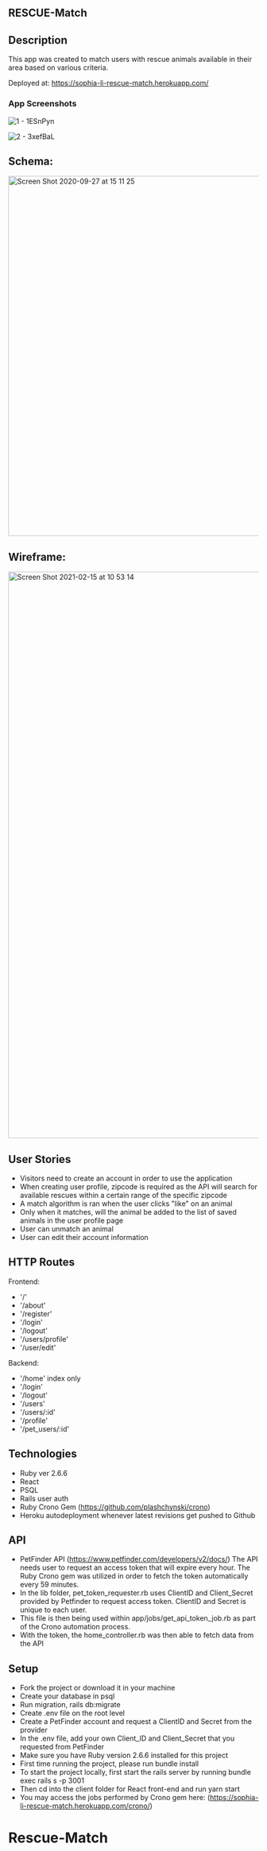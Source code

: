 ## RESCUE-Match

## Description
This app was created to match users with rescue animals available in their area based on various criteria. 

Deployed at: https://sophia-li-rescue-match.herokuapp.com/ 

### App Screenshots
![1 - 1ESnPyn](https://user-images.githubusercontent.com/59341273/107974089-b13a9880-6f7b-11eb-8d46-4ee043b0bc4e.png)

![2 - 3xefBaL](https://user-images.githubusercontent.com/59341273/107974086-b0a20200-6f7b-11eb-9847-7af6ae89a99c.jpg)

## Schema:
<img width="725" alt="Screen Shot 2020-09-27 at 15 11 25" src="https://user-images.githubusercontent.com/59341273/107974219-df1fdd00-6f7b-11eb-8b87-10d80918c481.png">


## Wireframe:
<img width="1141" alt="Screen Shot 2021-02-15 at 10 53 14" src="https://user-images.githubusercontent.com/59341273/107974319-07a7d700-6f7c-11eb-8005-6877d560e673.png">


## User Stories
- Visitors need to create an account in order to use the application
- When creating user profile, zipcode is required as the API will search for available rescues within a certain range of the specific zipcode
- A match algorithm is ran when the user clicks "like" on an animal
- Only when it matches, will the animal be added to the list of saved animals in the user profile page
- User can unmatch an animal
- User can edit their account information

## HTTP Routes

Frontend:
- '/'
- '/about'
- '/register'
- '/login'
- '/logout'
- '/users/profile'
- '/user/edit'

Backend:
- '/home' index only
- '/login'
- '/logout'
- '/users'
- '/users/:id'
- '/profile'
- '/pet_users/:id'

## Technologies

- Ruby ver 2.6.6
- React
- PSQL
- Rails user auth
- Ruby Crono Gem (https://github.com/plashchynski/crono)
- Heroku autodeployment whenever latest revisions get pushed to Github

## API
- PetFinder API (https://www.petfinder.com/developers/v2/docs/)
The API needs user to request an access token that will expire every hour. The Ruby Crono gem was utilized in order to fetch the token automatically every 59 minutes.
- In the lib folder, pet_token_requester.rb uses ClientID and Client_Secret provided by Petfinder to request access token. ClientID and Secret is unique to each user.
- This file is then being used within app/jobs/get_api_token_job.rb as part of the Crono automation process.
- With the token, the home_controller.rb was then able to fetch data from the API

## Setup

- Fork the project or download it in your machine
- Create your database in psql
- Run migration, rails db:migrate
- Create .env file on the root level
- Create a PetFinder account and request a ClientID and Secret from the provider
- In the .env file, add your own Client_ID and Client_Secret that you requested from PetFinder
- Make sure you have Ruby version 2.6.6 installed for this project
- First time running the project, please run bundle install
- To start the project locally, first start the rails server by running bundle exec rails s -p 3001
- Then cd into the client folder for React front-end and run yarn start
- You may access the jobs performed by Crono gem here: (https://sophia-li-rescue-match.herokuapp.com/crono/)


# Rescue-Match
